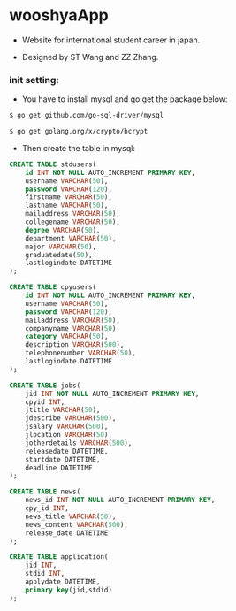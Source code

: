 # wooshyaApp
* Website for international student career in japan.

* Designed by ST Wang and ZZ Zhang.

### init setting:
* You have to install mysql and go get the package below:

```bash
$ go get github.com/go-sql-driver/mysql

$ go get golang.org/x/crypto/bcrypt
```
* Then create the table in mysql:

```sql
CREATE TABLE stdusers(
    id INT NOT NULL AUTO_INCREMENT PRIMARY KEY,
    username VARCHAR(50),
    password VARCHAR(120),
    firstname VARCHAR(50),
    lastname VARCHAR(50),
    mailaddress VARCHAR(50),
    collegename VARCHAR(50),
    degree VARCHAR(50),
    department VARCHAR(50),
    major VARCHAR(50),
    graduatedate(50),
    lastlogindate DATETIME
);
```

```sql
CREATE TABLE cpyusers(
    id INT NOT NULL AUTO_INCREMENT PRIMARY KEY,
    username VARCHAR(50),
    password VARCHAR(120),
    mailaddress VARCHAR(50),
    companyname VARCHAR(50),
    category VARCHAR(50),
    description VARCHAR(500),
    telephonenumber VARCHAR(50),
    lastlogindate DATETIME
);
```
```sql
CREATE TABLE jobs(
    jid INT NOT NULL AUTO_INCREMENT PRIMARY KEY,
    cpyid INT,
    jtitle VARCHAR(50),
    jdescribe VARCHAR(500),
    jsalary VARCHAR(500),
    jlocation VARCHAR(50),
    jotherdetails VARCHAR(500),
    releasedate DATETIME,
    startdate DATETIME,
    deadline DATETIME
);
```
```sql
CREATE TABLE news(
    news_id INT NOT NULL AUTO_INCREMENT PRIMARY KEY,
    cpy_id INT,
    news_title VARCHAR(50),
    news_content VARCHAR(500),
    release_date DATETIME
);
```
```sql
CREATE TABLE application(
    jid INT,
    stdid INT,
    applydate DATETIME,
    primary key(jid,stdid)
);
```
